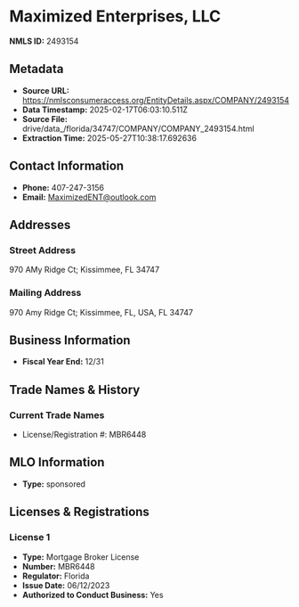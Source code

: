 # Maximized Enterprises, LLC

**NMLS ID:** 2493154

## Metadata
- **Source URL:** https://nmlsconsumeraccess.org/EntityDetails.aspx/COMPANY/2493154
- **Data Timestamp:** 2025-02-17T06:03:10.511Z
- **Source File:** drive/data_/florida/34747/COMPANY/COMPANY_2493154.html
- **Extraction Time:** 2025-05-27T10:38:17.692636

## Contact Information
- **Phone:** 407-247-3156
- **Email:** MaximizedENT@outlook.com

## Addresses
### Street Address
970 AMy Ridge Ct; Kissimmee, FL 34747

### Mailing Address
970 Amy Ridge Ct; Kissimmee, FL, USA, FL 34747

## Business Information
- **Fiscal Year End:** 12/31

## Trade Names & History
### Current Trade Names
- License/Registration #: MBR6448

## MLO Information
- **Type:** sponsored

## Licenses & Registrations

### License 1
- **Type:** Mortgage Broker License
- **Number:** MBR6448
- **Regulator:** Florida
- **Issue Date:** 06/12/2023
- **Authorized to Conduct Business:** Yes

